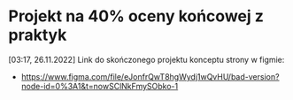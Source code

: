 # Projekt na 40% oceny końcowej z praktyk

[03:17, 26.11.2022]
Link do skończonego projektu konceptu strony w figmie:
- https://www.figma.com/file/eJonfrQwT8hgWydj1wQvHU/bad-version?node-id=0%3A1&t=nowSClNkFmySObko-1

